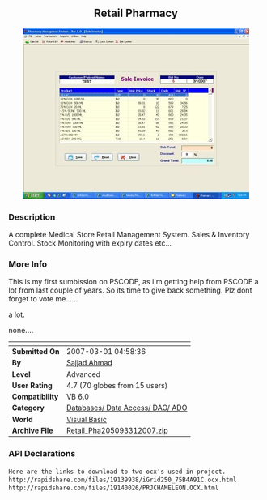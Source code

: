 ﻿<div align="center">

## Retail Pharmacy

<img src="PIC20073110142680.jpg">
</div>

### Description

A complete Medical Store Retail Management System. Sales &amp; Inventory Control. Stock Monitoring with expiry dates etc...
 
### More Info
 
This is my first sumbission on PSCODE, as i'm getting help from PSCODE a lot from last couple of years. So its time to give back something. Plz dont forget to vote me......

a lot.

none....


<span>             |<span>
---                |---
**Submitted On**   |2007-03-01 04:58:36
**By**             |[Sajjad Ahmad](https://github.com/Planet-Source-Code/PSCIndex/blob/master/ByAuthor/sajjad-ahmad.md)
**Level**          |Advanced
**User Rating**    |4.7 (70 globes from 15 users)
**Compatibility**  |VB 6\.0
**Category**       |[Databases/ Data Access/ DAO/ ADO](https://github.com/Planet-Source-Code/PSCIndex/blob/master/ByCategory/databases-data-access-dao-ado__1-6.md)
**World**          |[Visual Basic](https://github.com/Planet-Source-Code/PSCIndex/blob/master/ByWorld/visual-basic.md)
**Archive File**   |[Retail\_Pha205093312007\.zip](https://github.com/Planet-Source-Code/sajjad-ahmad-retail-pharmacy__1-68020/archive/master.zip)

### API Declarations

```
Here are the links to download to two ocx's used in project.
http://rapidshare.com/files/19139938/iGrid250_75B4A91C.ocx.html
http://rapidshare.com/files/19140026/PRJCHAMELEON.OCX.html
```





